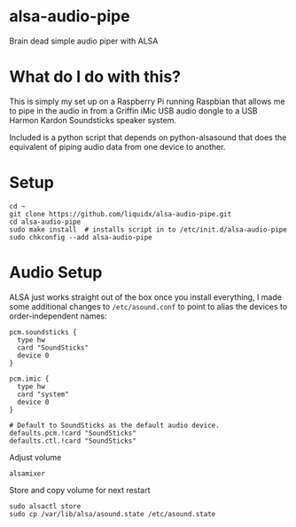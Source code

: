 # alsa-audio-pipe
Brain dead simple audio piper with ALSA

# What do I do with this?

This is simply my set up on a Raspberry Pi running Raspbian that allows
me to pipe in the audio in from a Griffin iMic USB audio dongle to a USB
Harmon Kardon Soundsticks speaker system.

Included is a python script that depends on python-alsasound that does the
equivalent of piping audio data from one device to another.

# Setup

```
cd ~
git clone https://github.com/liquidx/alsa-audio-pipe.git
cd alsa-audio-pipe
sudo make install  # installs script in to /etc/init.d/alsa-audio-pipe
sudo chkconfig --add alsa-audio-pipe
```

# Audio Setup

ALSA just works straight out of the box once you install everything, I made some additional changes to ```/etc/asound.conf``` to point to alias the devices to order-independent names:

```
pcm.soundsticks {
  type hw
  card "SoundSticks"
  device 0
}

pcm.imic {
  type hw
  card "system"
  device 0
}

# Default to SoundSticks as the default audio device.
defaults.pcm.!card "SoundSticks"
defaults.ctl.!card "SoundSticks"
```

Adjust volume

```
alsamixer
```

Store and copy volume for next restart

```
sudo alsactl store
sudo cp /var/lib/alsa/asound.state /etc/asound.state
```



